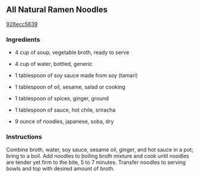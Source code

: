 ## All Natural Ramen Noodles

[928ecc5639](http://allrecipes.com/recipe/all-natural-ramen-noodles/)

### Ingredients

 - 4 cup of soup, vegetable broth, ready to serve

 - 4 cup of water, bottled, generic

 - 1 tablespoon of soy sauce made from soy (tamari)

 - 1 tablespoon of oil, sesame, salad or cooking

 - 1 tablespoon of spices, ginger, ground

 - 1 tablespoon of sauce, hot chile, sriracha

 - 9 ounce of noodles, japanese, soba, dry

### Instructions

Combine broth, water, soy sauce, sesame oil, ginger, and hot sauce in a pot; bring to a boil. Add noodles to boiling broth mixture and cook until noodles are tender yet firm to the bite, 5 to 7 minutes. Transfer noodles to serving bowls and top with desired amount of broth.